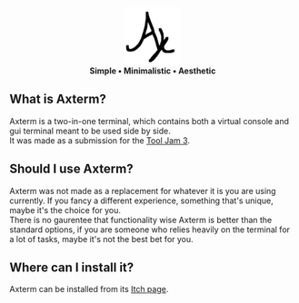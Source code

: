 <div align="center">
    <img src="assets/images/logo.png" width="100"><br>
    <p1><b>Simple • Minimalistic • Aesthetic</b></p1>
</div>

## What is Axterm?
Axterm is a two-in-one terminal, which contains both a virtual console and gui terminal meant to be used side by side. <br>
It was made as a submission for the <a href="https://itch.io/jam/the-tool-jam-3">Tool Jam 3</a>.

## Should I use Axterm?
Axterm was not made as a replacement for whatever it is you are using currently. If you fancy a different experience, something that's unique, maybe it's the choice for you. <br>
There is no gaurentee that functionality wise Axterm is better than the standard options, if you are someone who relies heavily on the terminal for a lot of tasks, maybe it's not the best bet for you.

## Where can I install it?
Axterm can be installed from its <a href="https://blankRiot96.itch.io/axterm">Itch page</a>.

